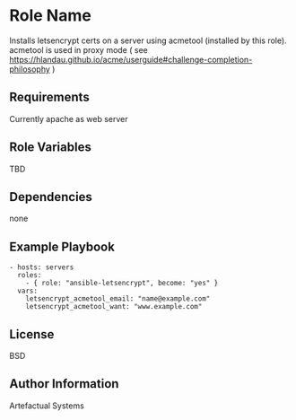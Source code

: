 Role Name
=========

Installs letsencrypt certs on a server using acmetool (installed by this role).
acmetool is used in proxy mode ( see https://hlandau.github.io/acme/userguide#challenge-completion-philosophy )

Requirements
------------

Currently apache as web server

Role Variables
--------------

TBD

Dependencies
------------

none

Example Playbook
----------------

    - hosts: servers
      roles:
        - { role: "ansible-letsencrypt", become: "yes" }
      vars:
        letsencrypt_acmetool_email: "name@example.com"
        letsencrypt_acmetool_want: "www.example.com"    

License
-------

BSD

Author Information
------------------

Artefactual Systems
